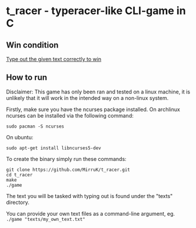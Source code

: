 # t_racer - typeracer-like CLI-game in C

## Win condition

<ins>Type out the given text correctly to win</ins>

## How to run

Disclaimer: This game has only been ran and tested on
a linux machine, it is unlikely that it will work in
the intended way on a non-linux system.

Firstly, make sure you have the ncurses package installed.
On archlinux ncurses can be installed via the
following command:
```
sudo pacman -S ncurses
```
On ubuntu:
```
sudo apt-get install libncurses5-dev
```

To create the binary simply run these commands:
```
git clone https://github.com/MirruK/t_racer.git
cd t_racer
make
./game
``` 


The text you will be tasked with typing out is found
under the "texts" directory.

You can provide your own text files as a command-line
argument, eg. `./game "texts/my_own_text.txt"`
